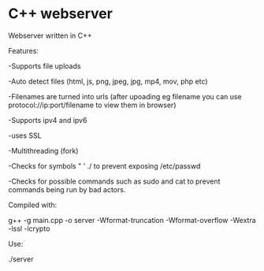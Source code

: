 # C++ webserver
Webserver written in C++

Features:

-Supports file uploads

-Auto detect files (html, js, png, jpeg, jpg, mp4, mov, php etc)

-Filenames are turned into urls (after upoading eg filename you can use protocol://ip:port/filename to view them in browser)

-Supports ipv4 and ipv6

-uses SSL

-Multithreading (fork)

-Checks for symbols " ' ./ to prevent exposing /etc/passwd

-Checks for possible commands such as sudo and cat to prevent commands being run by bad actors.

Compiled with:

g++ -g main.cpp -o server -Wformat-truncation -Wformat-overflow -Wextra -lssl -lcrypto

Use:

./server
